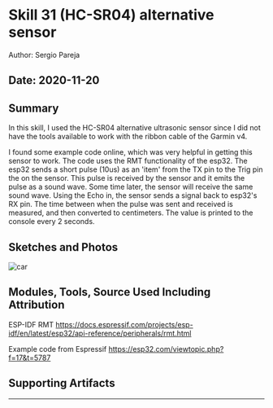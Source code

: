 #  Skill 31 (HC-SR04) alternative sensor

Author: Sergio Pareja

Date: 2020-11-20
-----

## Summary
In this skill, I used the HC-SR04 alternative ultrasonic sensor since I did not have the tools available to work with the ribbon cable of the Garmin v4.

I found some example code online, which was very helpful in getting this sensor to work. The code uses the RMT functionality of the esp32. The esp32 sends a short pulse (10us) as an 'item' from the TX pin to the Trig pin the on the sensor. This pulse is received by the sensor and it emits the pulse as a sound wave. Some time later, the sensor will receive the same sound wave. Using the Echo in, the sensor sends a signal back to esp32's RX pin. The time between when the pulse was sent and received is measured, and then converted to centimeters. The value is printed to the console every 2 seconds.

## Sketches and Photos
![car](./images/car.jpg)

## Modules, Tools, Source Used Including Attribution
ESP-IDF RMT
https://docs.espressif.com/projects/esp-idf/en/latest/esp32/api-reference/peripherals/rmt.html

Example code from Espressif
https://esp32.com/viewtopic.php?f=17&t=5787

## Supporting Artifacts


-----
